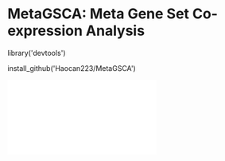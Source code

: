 # MetaGSCA: Meta Gene Set Co-expression Analysis

library('devtools')

install_github('Haocan223/MetaGSCA')

![Tutorial](/vignettes/MetaGSCA_tutorial.html)
